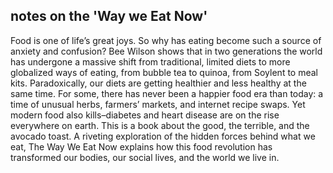## notes on the 'Way we Eat Now'

Food is one of life’s great joys. So why has eating become such a source of anxiety and confusion?
Bee Wilson shows that in two generations the world has undergone a massive shift from traditional, limited diets to more globalized ways of eating, from bubble tea to quinoa, from Soylent to meal kits.
Paradoxically, our diets are getting healthier and less healthy at the same time. For some, there has never been a happier food era than today: a time of unusual herbs, farmers’ markets, and internet recipe swaps. Yet modern food also kills–diabetes and heart disease are on the rise everywhere on earth.
This is a book about the good, the terrible, and the avocado toast. A riveting exploration of the hidden forces behind what we eat, The Way We Eat Now explains how this food revolution has transformed our bodies, our social lives, and the world we live in.

